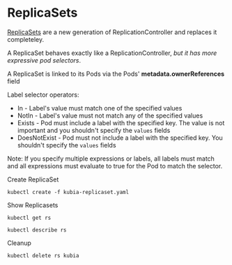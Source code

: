 # ReplicaSets

[ReplicaSets](https://kubernetes.io/docs/concepts/workloads/controllers/replicaset/) are a new generation of ReplicationController and replaces it completeley.

A ReplicaSet behaves exactly like a ReplicationController, *but it has more expressive pod selectors*.

A ReplicaSet is linked to its Pods via the Pods' **metadata.ownerReferences** field

Label selector operators:
* In - Label's value must match one of the specified values
* NotIn - Label's value must not match any of the specified values
* Exists - Pod must include a label with the specified key. The value is not important and you shouldn't specify the `values` fields
* DoesNotExist - Pod must not include a label with the specified key. You shouldn't specify the `values` fields

Note: If you specify multiple expressions or labels, all labels must match and all expressions must evaluate to true for the Pod to match the selector.

Create ReplicaSet
```
kubectl create -f kubia-replicaset.yaml
```

Show Replicasets
```
kubectl get rs
```

```
kubectl describe rs
```

Cleanup
```
kubectl delete rs kubia
```

